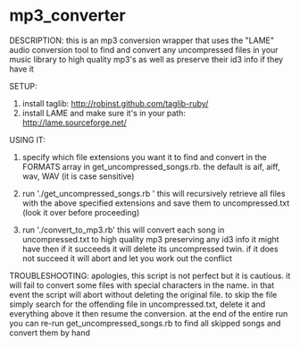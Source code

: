 mp3_converter
=============

DESCRIPTION:
this is an mp3 conversion wrapper that uses the "LAME" audio conversion tool to find and convert 
any uncompressed files in your music library to high quality mp3's as well as preserve their id3 
info if they have it

SETUP:
1. install taglib: http://robinst.github.com/taglib-ruby/
2. install LAME and make sure it's in your path: http://lame.sourceforge.net/

USING IT:
1. specify which file extensions you want it to find and convert in the FORMATS array in 
get_uncompressed_songs.rb.  the default is aif, aiff, wav, WAV (it is case sensitive)

2. run './get_uncompressed_songs.rb <full path to music directory>'
this will recursively retrieve all files with the above specified extensions and save them to
uncompressed.txt (look it over before proceeding)

3. run './convert_to_mp3.rb'
this will convert each song in uncompressed.txt to high quality mp3 preserving any id3 info it might
have then if it succeeds it will delete its uncompressed twin.  if it does not succeed it will abort
and let you work out the conflict

TROUBLESHOOTING:
apologies, this script is not perfect but it is cautious.  it will fail to convert some files with 
special characters in the name.  in that event the script will abort without deleting the original
file.  to skip the file simply search for the offending file in uncompressed.txt, delete it and
everything above it then resume the conversion.  at the end of the entire run you can re-run
get_uncompressed_songs.rb to find all skipped songs and convert them by hand